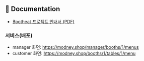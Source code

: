 ## 📄 Documentation
- [Bootheat 프로젝트 안내서 (PDF)](./docs/bootheat-guide.pdf)

### 서비스(배포)
- manager 화면: https://modney.shop/manager/booths/1/menus
- customer 화면: https://modney.shop/booths/1/tables/1/menu